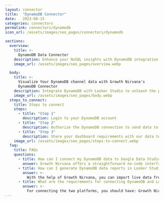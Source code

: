 ```yaml
---
layout: connector
title:  "DynamoDB Connector"
date:   2023-08-15
categories: connectors
permalink: connectors/dynamodb
icon_url: /assets/images/seo_pages/connectors/dynamodb

sections:
  overview:
    title: >-
      DynamoDB Data Connector
    description: Enhance your NoSQL insights with DynamoDB integration. Seamlessly merge DynamoDB's data capabilities with Looker Studio's analytical prowess, translating raw data into actionable insights that drive strategic decisions.
    image_url: /assets/images/seo_pages/overview.webp

  body:
    title: >-
      Visualize Your DynamoDB channel data with Growth Nirvana's
      DynamoDB Connector
    description: Integrate DynamoDB with Looker Studio to unleash the potential of NoSQL data for strategic decision-making.
    image_url: /assets/images/seo_pages/body.webp
  steps_to_connect:
    title: Steps to connect
    steps:
      - title: "Step 1"
        description: Login to your DynamoDB account
      - title: "Step 2"
        description: Authorize the DynamoDB connection to send data to Growth Nirvana
      - title: "Step 3"
        description: Share your dashboard requirements with our data team. We will build the report for you.
    image_url: /assets/images/seo_pages/steps-to-connect.webp
  faq:
    title: FAQs
    questions:
      - title: How can I connect my DynamoDB data to Google Data Studio/Looker Studio?
        answer: Growth Nirvana offers a straightforward no-code interface to connect to DynamoDB data sources.
      - title: How can I generate DynamoDB data reports in Looker Studio?
        answer: >-
          With the help of Growth Nirvana, you can import live data from DynamoDB into Looker Studio. These data can be viewed in charts, tables, and dashboards to generate branded reports that can be shared instantly.
      - title: What are the requirements for connecting DynamoDB and Looker Studio?
        answer: >-
          For connecting the two platforms, you should have: Growth Nirvana Account and DynamoDB Ads Account
---
```

